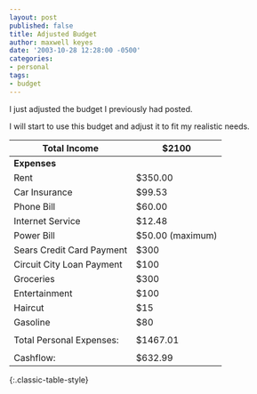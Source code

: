 ```yaml
---
layout: post
published: false
title: Adjusted Budget
author: maxwell keyes
date: '2003-10-28 12:28:00 -0500'
categories:
- personal
tags:
- budget
---
```


I just adjusted the budget I previously had posted.

I will start to use this budget and adjust it to fit my realistic needs.

| __Total Income__ | $2100     |
| ---------------- | --------- |
| __Expenses__     |           |
| Rent             | $350.00 |
| Car Insurance    | $99.53 |
| Phone Bill       | $60.00 |
| Internet Service | $12.48 |
| Power Bill | $50.00 (maximum) |
| Sears Credit Card Payment | $300 |
| Circuit City Loan Payment | $100 |
| Groceries | $300 |
| Entertainment | $100 |
| Haircut | $15 |
| Gasoline | $80 |
| | |
| Total Personal Expenses: | $1467.01 |
| | |
| Cashflow: | $632.99 |
{:.classic-table-style}

